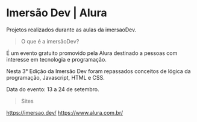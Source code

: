 # Imersão Dev | Alura
Projetos realizados durante as aulas da imersaoDev. 

> O que é a imersãoDev?
> 
É um evento gratuito promovido pela Alura destinado a pessoas com interesse em tecnologia e programação.

Nesta 3° Edição da Imersão Dev foram repassados conceitos de lógica da programação, Javascript, HTML e CSS. 

Data do evento: 13 a 24 de setembro.

> Sites
> 
https://imersao.dev/
https://www.alura.com.br/
